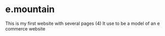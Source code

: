 # e.mountain

This is my first website with several pages (4)
It use to be a model of an e commerce website
